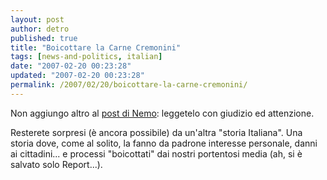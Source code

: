 ```yaml
---
layout: post
author: detro
published: true
title: "Boicottare la Carne Cremonini"
tags: [news-and-politics, italian]
date: "2007-02-20 00:23:28"
updated: "2007-02-20 00:23:28"
permalink: /2007/02/20/boicottare-la-carne-cremonini/
---
```


Non aggiungo altro al <a href="http://blog.neminis.org/boicottate-la-carne-cremonini.html">post di Nemo</a>: leggetelo con giudizio ed attenzione. 

Resterete sorpresi (è ancora possibile) da un'altra "storia Italiana". Una storia dove, come al solito, la fanno da padrone interesse personale, danni ai cittadini... e processi "boicottati" dai nostri portentosi media (ah, si è salvato solo Report...).

